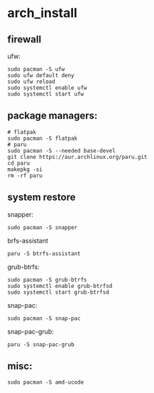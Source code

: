 # arch_install
## firewall
ufw:
```
sudo pacman -S ufw
sudo ufw default deny
sudo ufw reload
sudo systemctl enable ufw
sudo systemctl start ufw
```
## package managers:
```
# flatpak
sudo pacman -S flatpak
# paru
sudo pacman -S --needed base-devel
git clone https://aur.archlinux.org/paru.git
cd paru
makepkg -si
rm -rf paru
```
## system restore
snapper:
```
sudo pacman -S snapper
```
brfs-assistant
```
paru -S btrfs-assistant
```
grub-btrfs:
```
sudo pacman -S grub-btrfs
sudo systemctl enable grub-btrfsd
sudo systemctl start grub-btrfsd
```
snap-pac:
```
sudo pacman -S snap-pac
```
snap-pac-grub:
```
paru -S snap-pac-grub
```
## misc:
```
sudo pacman -S amd-ucode
```
